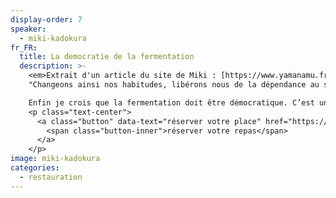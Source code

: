 ```yaml
---
display-order: 7
speaker:
  - miki-kadokura
fr_FR:
  title: La democratie de la fermentation
  description: >-
    <em>Extrait d'un article du site de Miki : [https://www.yamanamu.fr/articles/democratie-de-la-fermentation](https://www.yamanamu.fr/articles/democratie-de-la-fermentation) :</em> 
    "Changeons ainsi nos habitudes, libérons nous de la dépendance au sucre, évitons les produits type pâte à tartiner industrielle et remplaçons les par du miso de châtaignes au petit déjeuner! Cela permettra entre autres de mieux dormir la nuit, d’améliorer notre santé intestinale grâce au sucre produit par la fermentation, l’oligolactose, qui nourrit bien les bactéries intestinales.<br><br>

    Enfin je crois que la fermentation doit être démocratique. C’est un principe qui m’a été transmis par une femme en Algarve au sud du Portugal. Elle offre son savoir-faire de la fabrication de pain avec du levain naturel. Il s’agit de faire fermenter avec des micro-organismes locaux les produits de la terre pour proposer une alimentation quotidienne saine et raisonable. Cette simplicité dotée de radicalité devient un symbole de partage et de force pour une indépendance politique."
    <p class="text-center">
      <a class="button" data-text="réserver votre place" href="https://boutique.gongfucha.fr/products/tick4_ticket-assiette-mikki-and-fred-festival/" title="Manger au parc aux bambous" target="_blank">
        <span class="button-inner">réserver votre repas</span>
      </a>
    </p>
image: miki-kadokura
categories:
  - restauration
---
```

